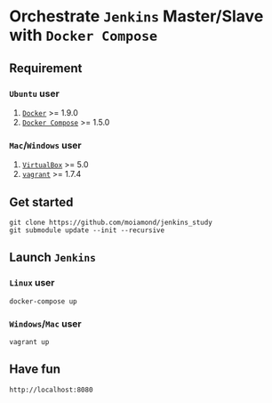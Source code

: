 # Orchestrate `Jenkins` Master/Slave with `Docker Compose`

## Requirement 

### `Ubuntu` user

1. [`Docker`](https://docs.docker.com/engine/misc/#about-docker) >= 1.9.0
2. [`Docker Compose`](https://docs.docker.com/compose/) >= 1.5.0

### `Mac`/`Windows` user
1. [`VirtualBox`](https://www.virtualbox.org/) >= 5.0
2. [`vagrant`](https://www.vagrantup.com/) >= 1.7.4

## Get started
    git clone https://github.com/moiamond/jenkins_study
    git submodule update --init --recursive

## Launch `Jenkins`
  
### `Linux` user
    docker-compose up
  
### `Windows`/`Mac` user
    vagrant up
    
## Have fun
    http://localhost:8080
